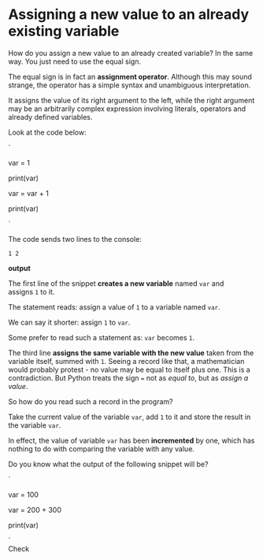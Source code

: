 Assigning a new value to an already existing variable
=====================================================

How do you assign a new value to an already created variable? In the same way. You just need to use the equal sign.

The equal sign is in fact an **assignment operator**. Although this may sound strange, the operator has a simple syntax and unambiguous interpretation.

It assigns the value of its right argument to the left, while the right argument may be an arbitrarily complex expression involving literals, operators and already defined variables.

Look at the code below:

`

var = 1

print(var)

var = var + 1

print(var)

`

The code sends two lines to the console:

`1 2`

**output**

The first line of the snippet **creates a new variable** named `var` and assigns `1` to it.

The statement reads: assign a value of `1` to a variable named `var`.

We can say it shorter: assign `1` to `var`.

Some prefer to read such a statement as: `var` becomes `1`.

The third line **assigns the same variable with the new value** taken from the variable itself, summed with `1`. Seeing a record like that, a mathematician would probably protest - no value may be equal to itself plus one. This is a contradiction. But Python treats the sign `=` not as *equal to*, but as *assign a value*.

So how do you read such a record in the program?

Take the current value of the variable `var`, add `1` to it and store the result in the variable `var`.

In effect, the value of variable `var` has been **incremented** by one, which has nothing to do with comparing the variable with any value.

Do you know what the output of the following snippet will be?

`

var = 100

var = 200 + 300

print(var)

`\
Check